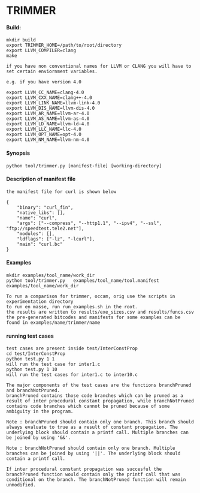# TRIMMER

#### Build:
    mkdir build
    export TRIMMER_HOME=/path/to/root/directory
    export LLVM_COMPILER=clang
    make
    
    if you have non conventional names for LLVM or CLANG you will have to set certain enviornment variables.

    e.g. if you have version 4.0
    
    export LLVM_CC_NAME=clang-4.0
    export LLVM_CXX_NAME=clang++-4.0
    export LLVM_LINK_NAME=llvm-link-4.0
    export LLVM_DIS_NAME=llvm-dis-4.0
    export LLVM_AR_NAME=llvm-ar-4.0
    export LLVM_AS_NAME=llvm-as-4.0
    export LLVM_LD_NAME=llvm-ld-4.0
    export LLVM_LLC_NAME=llc-4.0
    export LLVM_OPT_NAME=opt-4.0
    export LLVM_NM_NAME=llvm-nm-4.0

#### Synopsis
       
    python tool/trimmer.py [manifest-file] [working-directory]

#### Description of manifest file 
    
    the manifest file for curl is shown below

    {
        "binary": "curl_fin", 
        "native_libs": [], 
        "name": "curl", 
        "args": ["--compress", "--http1.1", "--ipv4", "--ssl", "ftp://speedtest.tele2.net"],
        "modules": [], 
        "ldflags": ["-lz", "-lcurl"], 
        "main": "curl.bc"
    }

#### Examples
     
    mkdir examples/tool_name/work_dir
    python tool/trimmer.py   examples/tool_name/tool.manifest  examples/tool_name/work_dir      

    To run a comparison for trimmer, occam, orig use the scripts in experimentation directory
    to run en masse, run run_examples.sh in the root.
    the results are written to results/exe_sizes.csv and results/funcs.csv
    the pre-generated bitcodes and manifests for some examples can be found in examples/name/trimmer/name

#### running test cases
    
    test cases are present inside test/InterConstProp
    cd test/InterConstProp
    python test.py 1 1 
    will run the test case for inter1.c
    python test.py 1 10
    will run the test cases for inter1.c to inter10.c

    The major components of the test cases are the functions branchPruned and branchNotPruned.
    branchPruned contains those code branches which can be pruned as a result of inter procedural constant propagation, while branchNotPruned contains code branches which cannot be pruned because of some ambiguity in the program.

    Note : branchPruned should contain only one branch. This branch should always evaluate to true as a result of constant propagation. The underlying block should contain a printf call. Multiple branches can be joined by using '&&'.

    Note : branchNotPruned should contain only one branch. Multiple branches can be joined by using '||'. The underlying block should contain a printf call.

    If inter procedural constant propagation was succesful the branchPruned function would contain only the printf call that was conditional on the branch. The branchNotPruned function will remain unmodified.